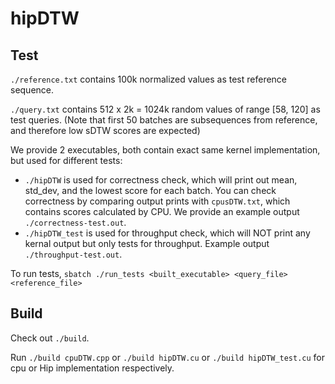 # hipDTW

## Test

`./reference.txt` contains 100k normalized values as test reference sequence. 

`./query.txt` contains 512 x 2k = 1024k random values of range [58, 120] as test queries. (Note that first 50 batches are subsequences from reference, and therefore low sDTW scores are expected) 

We provide 2 executables, both contain exact same kernel implementation, but used for different tests:
- `./hipDTW` is used for correctness check, which will print out mean, std_dev, and the lowest score for each batch. You can check correctness by comparing output prints with `cpusDTW.txt`, which contains scores calculated by CPU. We provide an example output `./correctness-test.out`. 
- `./hipDTW_test` is used for throughput check, which will NOT print any kernal output but only tests for throughput. Example output `./throughput-test.out`. 

To run tests, `sbatch ./run_tests <built_executable> <query_file> <reference_file>`

## Build

Check out `./build`. 

Run `./build cpuDTW.cpp` or `./build hipDTW.cu` or `./build hipDTW_test.cu` for cpu or Hip implementation respectively. 
